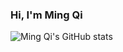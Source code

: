 ### Hi, I'm Ming Qi



![Ming Qi's GitHub stats](https://github-readme-stats.vercel.app/api?username=lawmingqi&show_icons=true&bg_color=b38bff00&text_color=000000&icon_color=ff69b4)
